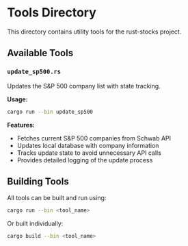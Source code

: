 # Tools Directory

This directory contains utility tools for the rust-stocks project.

## Available Tools

### `update_sp500.rs`
Updates the S&P 500 company list with state tracking.

**Usage:**
```bash
cargo run --bin update_sp500
```

**Features:**
- Fetches current S&P 500 companies from Schwab API
- Updates local database with company information
- Tracks update state to avoid unnecessary API calls
- Provides detailed logging of the update process

## Building Tools

All tools can be built and run using:
```bash
cargo run --bin <tool_name>
```

Or built individually:
```bash
cargo build --bin <tool_name>
```
